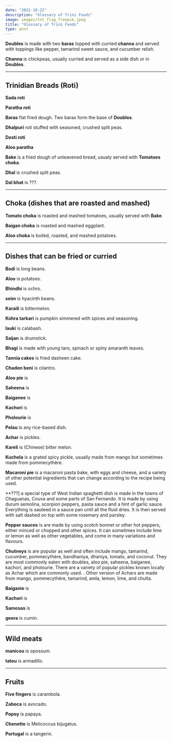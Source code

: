 ```yaml
---
date: "2021-10-22"
description: "Glossary of Trini Foods"
image: images/tnt_flag_freepik.jpeg
title: "Glossary of Trini Foods"
type: post
---
```



**Doubles** is made with two **baras** topped with curried **channa** and served with toppings like pepper, tamarind sweet sauce, and cucumber relish.

**Channa** is chickpeas, usually curried and served as a side dish or in **Doubles**.

---

## Trinidian Breads (Roti)

**Sada roti** 

**Paratha roti**

**Baras** flat fried dough.  Two baras form the base of **Doubles**.

**Dhalpuri** roti stuffed with seasoned, crushed split peas.

**Dosti roti**

**Aloo paratha**

**Bake** is a fried dough of unleavened bread, usualy served with **Tomatoes choka**.

**Dhal** is crushed split peas. 

**Dal bhat** is ???.

---

## Choka (dishes that are roasted and mashed)

**Tomato choka** is roasted and mashed tomatoes, usually served with **Bake**.

**Baigan choka** is roasted and mashed eggplant.

**Aloo choka** is boiled, roasted, and mashed potatoes.

---

## Dishes that can be fried or curried

**Bodi** is long beans.

**Aloo** is potatoes.

**Bhindhi** is ochro. 

**seim** is hyacinth beans.

**Karaili** is bittermelon. 

**Kohra tarkari** is pumpkin simmered with spices and seasoning.

**lauki** is calabash. 

**Saijan** is drumstick.

**Bhagi** is made with young taro, spinach or spiny amaranth leaves.

**Tannia cakes** is fried dasheen cake.

**Chadon beni** is cilantro.

**Aloo pie** is 

**Saheena** is 

**Baiganee** is 

**Kachori** is 

**Pholourie** is 

**Pelau** is any rice-based dish.

**Achar** is pickles.

**Kareli** is (Chinese) bitter melon.

**Kuchela** is  a grated spicy pickle, usually made from mango but sometimes made from pommecythère.

**Macaroni pie** is a macaroni pasta bake, with eggs and cheese, and a variety of other potential ingredients that can change according to the recipe being used.

**???] a special type of West Indian spaghetti dish is made in the towns of Chaguanas, Couva and some parts of San Fernando. It is made by using durum semolina, scorpion peppers, pasta sauce and a hint of garlic sauce. Everything is sauteed in a sauce pan until all the fluid dries. It is then served with salt dashed on top with some rosemary and parsley.


**Pepper sauces** is  are made by using scotch bonnet or other hot peppers, either minced or chopped and other spices. It can sometimes include lime or lemon as well as other vegetables, and come in many variations and flavours. 

**Chutneys** is  are popular as well and often include mango, tamarind, cucumber, pommecythère, bandhaniya, dhaniya, tomato, and coconut. They are most commonly eaten with doubles, aloo pie, saheena, baiganee, kachori, and pholourie. There are a variety of popular pickles known locally as Achar which are commonly used. . Other version of Achars are made from mango, pommecythère, tamarind, amla, lemon, lime, and chulta.

**Baiganie** is 

**Kachori** is  

**Samosas** is 

**geera** is cumin.

---

## Wild meats

**manicou** is opossum. 

**tatou** is armadillo.

---

## Fruits

**Five fingers** is carambola.

**Zaboca** is avocado.

**Popoy** is papaya.

**Chenette** is Melicoccus bijugatus.

**Portugal** is a tangerin.

